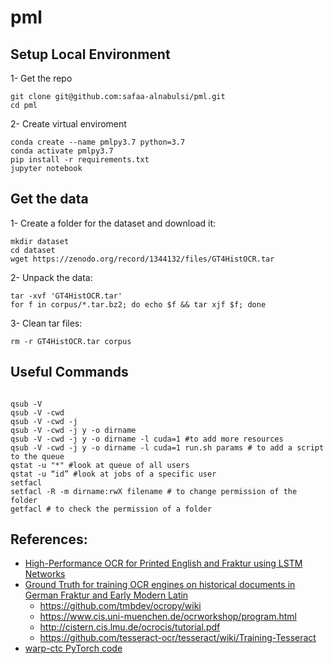 # pml
## Setup Local Environment 

1- Get the repo

    git clone git@github.com:safaa-alnabulsi/pml.git
    cd pml

2- Create virtual enviroment 

    conda create --name pmlpy3.7 python=3.7
    conda activate pmlpy3.7
    pip install -r requirements.txt
    jupyter notebook

## Get the data
1- Create a folder for the dataset and download it:

    mkdir dataset
    cd dataset
    wget https://zenodo.org/record/1344132/files/GT4HistOCR.tar
    
2- Unpack the data:   

    tar -xvf 'GT4HistOCR.tar'
    for f in corpus/*.tar.bz2; do echo $f && tar xjf $f; done

3- Clean tar files:

    rm -r GT4HistOCR.tar corpus

## Useful Commands

```

qsub -V
qsub -V -cwd
qsub -V -cwd -j
qsub -V -cwd -j y -o dirname
qsub -V -cwd -j y -o dirname -l cuda=1 #to add more resources
qsub -V -cwd -j y -o dirname -l cuda=1 run.sh params # to add a script to the queue
qstat -u "*" #look at queue of all users
qstat -u “id” #look at jobs of a specific user
setfacl
setfacl -R -m dirname:rwX filename # to change permission of the folder
getfacl # to check the permission of a folder

```

## References:

- [High-Performance OCR for Printed English and Fraktur using LSTM Networks](https://ieeexplore.ieee.org/document/6628705)
- [Ground Truth for training OCR engines on historical documents in German Fraktur and Early Modern Latin](https://arxiv.org/pdf/1809.05501.pdf)
   - https://github.com/tmbdev/ocropy/wiki
   - https://www.cis.uni-muenchen.de/ocrworkshop/program.html
   - http://cistern.cis.lmu.de/ocrocis/tutorial.pdf
   - https://github.com/tesseract-ocr/tesseract/wiki/Training-Tesseract
- [warp-ctc PyTorch code](https://github.com/baidu-research/warp-ctc)
